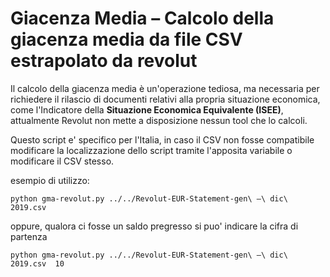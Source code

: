 # Giacenza Media – Calcolo della giacenza media da file CSV estrapolato da revolut

Il calcolo della giacenza media è un'operazione tediosa, ma necessaria per richiedere il rilascio di documenti relativi alla propria situazione economica, come l'Indicatore della **Situazione Economica Equivalente (ISEE)**, attualmente Revolut non mette a disposizione nessun tool che lo calcoli.

Questo script e' specifico per l'Italia, in caso il CSV non fosse compatibile modificare la localizzazione dello script tramite l'apposita variabile o modificare il CSV stesso.

esempio di utilizzo:

```
python gma-revolut.py ../../Revolut-EUR-Statement-gen\ –\ dic\ 2019.csv  
```

oppure, qualora ci fosse un saldo pregresso si puo' indicare la cifra di partenza
```
python gma-revolut.py ../../Revolut-EUR-Statement-gen\ –\ dic\ 2019.csv  10
```

